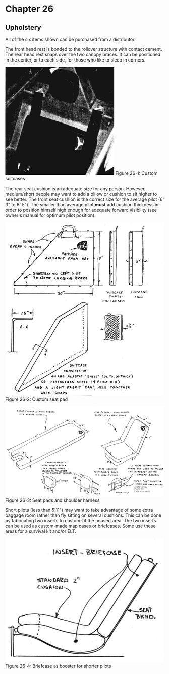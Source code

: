# Chapter 26

## Upholstery

All of the six items shown can be purchased from a distributor.

The front head rest is bonded to the rollover structure with contact cement.
The rear head rest snaps over the two canopy
braces.
It can be positioned in the center, or to each side, for those who like to sleep in corners.  

![suitcases](../images/26/26_02.png) Figure 26-1: Custom suitcases

The rear seat cushion is an adequate size for any person.
However, medium/short people may want to add a pillow or cushion to sit higher to see better.
The front seat cushion is the correct size for the average pilot (6' 3" to 6' 5").
The smaller than average pilot **must** add cushion thickness in order to position himself high enough for adequate forward visibility (see owner's manual for optimum pilot position).

![seat pads](../images/26/26_00.png) Figure 26-2: Custom seat pad

![photo](../images/26/26_01.png) Figure 26-3: Seat pads and shoulder harness

Short pilots (less than 5'11") may want to take advantage of some extra baggage room rather than fly sitting on several cushions.
This can be done by fabricating two inserts to custom-fit the unused area.
The two inserts can be used as custom-made map
cases or briefcases.
Some use these areas for a survival kit and/or ELT.

![booster](../images/26/26_03.png) Figure 26-4: Briefcase as booster for shorter pilots
